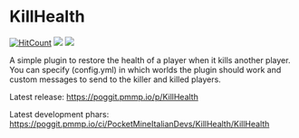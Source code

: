 # KillHealth
[![HitCount](http://hits.dwyl.io/Vale914/https://githubcom/PocketMineItalianDevs/KillHealth.svg)](http://hits.dwyl.io/Vale914/https://githubcom/PocketMineItalianDevs/KillHealth)
[![](https://poggit.pmmp.io/shield.state/KillHealth)](https://poggit.pmmp.io/p/KillHealth)
[![](https://poggit.pmmp.io/shield.dl.total/KillHealth)](https://poggit.pmmp.io/p/KillHealth)


A simple plugin to restore the health of a player when it kills another player.
You can specify (config.yml) in which worlds the plugin should work and custom messages to send to the killer and killed players.

Latest release: https://poggit.pmmp.io/p/KillHealth

Latest development phars: https://poggit.pmmp.io/ci/PocketMineItalianDevs/KillHealth/KillHealth
